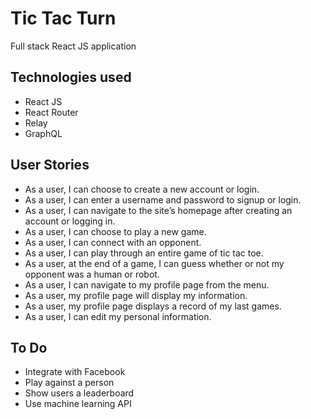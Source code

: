 # Tic Tac Turn
Full stack React JS application

## Technologies used
* React JS
* React Router
* Relay
* GraphQL

## User Stories
* As a user, I can choose to create a new account or login.
* As a user, I can enter a username and password to signup or login.
* As a user, I can navigate to the site’s homepage after creating an account or logging in.
* As a user, I can choose to play a new game.
* As a user, I can connect with an opponent.
* As a user, I can play through an entire game of tic tac toe.
* As a user, at the end of a game, I can guess whether or not my opponent was a human or robot.
* As a user, I can navigate to my profile page from the menu.
* As a user, my profile page will display my information.
* As a user, my profile page displays a record of my last games.
* As a user, I can edit my personal information.

## To Do
* Integrate with Facebook
* Play against a person
* Show users a leaderboard
* Use machine learning API
